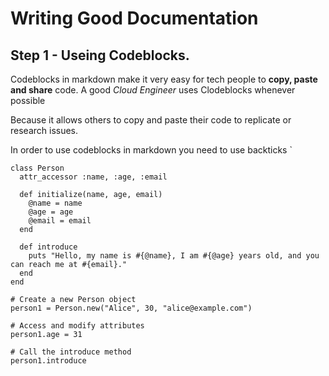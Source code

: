 # Writing Good Documentation

## Step 1 - Useing Codeblocks.

Codeblocks in markdown make it very easy for tech people to **copy, paste and share** code.
A good _Cloud Engineer_ uses Clodeblocks whenever possible

Because it allows others to copy and paste their code to replicate or research issues.

In order to use codeblocks in markdown you need to use backticks `

```
class Person
  attr_accessor :name, :age, :email

  def initialize(name, age, email)
    @name = name
    @age = age
    @email = email
  end

  def introduce
    puts "Hello, my name is #{@name}, I am #{@age} years old, and you can reach me at #{email}."
  end
end

# Create a new Person object
person1 = Person.new("Alice", 30, "alice@example.com")

# Access and modify attributes
person1.age = 31

# Call the introduce method
person1.introduce
```
